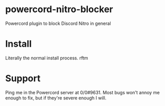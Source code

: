 # powercord-nitro-blocker
Powercord plugin to block Discord Nitro in general

# Install

Literally the normal install process. rftm

# Support

Ping me in the Powercord server at 0/0#9631.
Most bugs won't annoy me enough to fix, but if they're severe enough I will.
